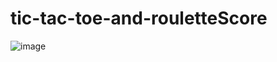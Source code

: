 # tic-tac-toe-and-rouletteScore
![image](https://user-images.githubusercontent.com/81919513/170270126-23f05733-a85e-4e5a-bccc-99590c78b3d6.png)
